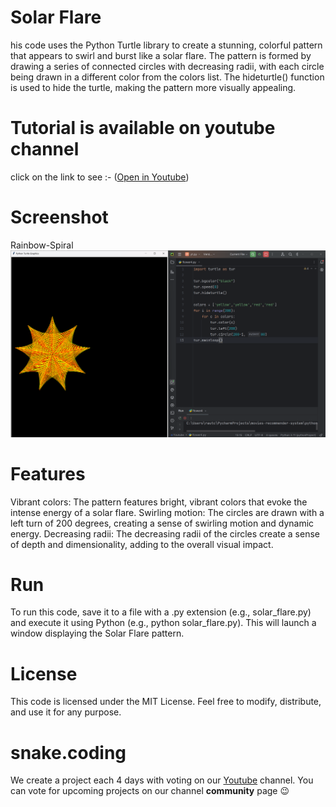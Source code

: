 # Solar Flare

his code uses the Python Turtle library to create a stunning, colorful pattern that appears to swirl and burst like a solar flare. The pattern is formed by drawing a series of connected circles with decreasing radii, with each circle being drawn in a different color from the colors list. The hideturtle() function is used to hide the turtle, making the pattern more visually appealing.

# Tutorial is available on youtube channel 
click on the link to see :- ([Open in Youtube]())

# Screenshot

Rainbow-Spiral
![screenshot](SolarFlare.png)



# Features
Vibrant colors: The pattern features bright, vibrant colors that evoke the intense energy of a solar flare.
Swirling motion: The circles are drawn with a left turn of 200 degrees, creating a sense of swirling motion and dynamic energy.
Decreasing radii: The decreasing radii of the circles create a sense of depth and dimensionality, adding to the overall visual impact.


# Run
To run this code, save it to a file with a .py extension (e.g., solar_flare.py) and execute it using Python (e.g., python solar_flare.py). This will launch a window displaying the Solar Flare pattern.



# License
This code is licensed under the MIT License. Feel free to modify, distribute, and use it for any purpose.

# snake.coding
We create a project each 4 days with voting on our <a href="https://youtube.com/@snakecoding_12" target="_blank">Youtube</a> channel.
You can vote for upcoming projects on our channel **community** page :wink:

